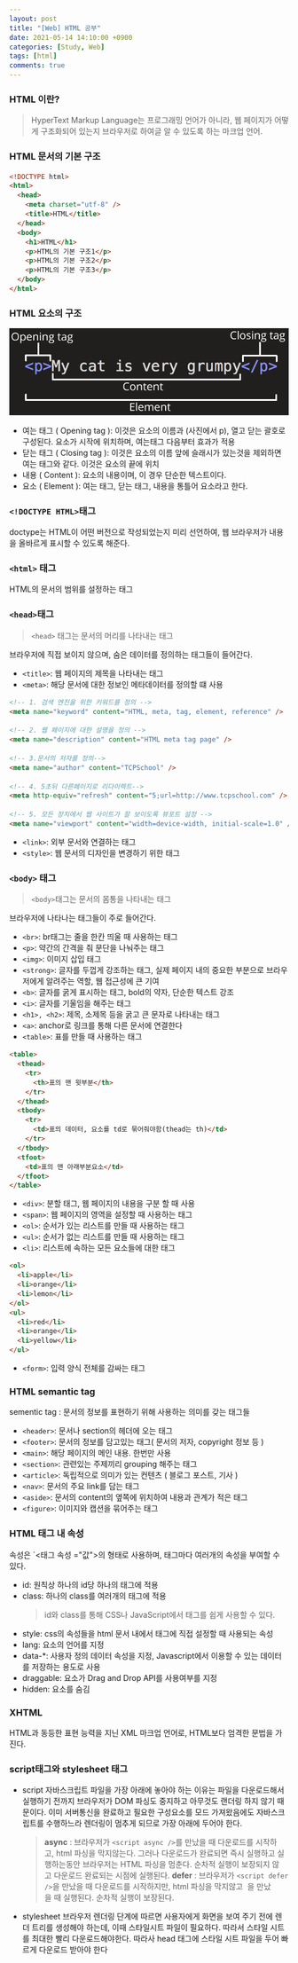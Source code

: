 ```yaml
---
layout: post
title: "[Web] HTML 공부"
date: 2021-05-14 14:10:00 +0900
categories: [Study, Web]
tags: [html]
comments: true
---
```


### HTML 이란?

> HyperText Markup Language는 프로그래밍 언어가 아니라, 웹 페이지가 어떻게 구조화되어 있는지 브라우저로 하여글 알 수 있도록 하는 마크업 언어.

### HTML 문서의 기본 구조

```html
<!DOCTYPE html>
<html>
  <head>
    <meta charset="utf-8" />
    <title>HTML</title>
  </head>
  <body>
    <h1>HTML</h1>
    <p>HTML의 기본 구조1</p>
    <p>HTML의 기본 구조2</p>
    <p>HTML의 기본 구조3</p>
  </body>
</html>
```

### HTML 요소의 구조

![HTML element](/assets/img/posts/2021-05-14-1.png)

- 여는 태그 ( Opening tag ): 이것은 요소의 이름과 (사진에서 p), 열고 닫는 괄호로 구성된다. 요소가 시작에 위치하며, 여는태그 다음부터 효과가 적용
- 닫는 태그 ( Closing tag ): 이것은 요소의 이름 앞에 슬래시가 있는것을 제외하면 여는 태그와 같다. 이것은 요소의 끝에 위치
- 내용 ( Content ): 요소의 내용이며, 이 경우 단순한 텍스트이다.
- 요소 ( Element ): 여는 태그, 닫는 태그, 내용을 통틀어 요소라고 한다.

### `<!DOCTYPE HTML>`태그

doctype는 HTML이 어떤 버전으로 작성되었는지 미리 선언하여, 웹 브라우저가 내용을 올바르게 표시할 수 있도록 해준다.

### `<html>` 태그

HTML의 문서의 범위를 설정하는 태그

### `<head>`태그

> `<head>` 태그는 문서의 머리를 나타내는 태그

브라우저에 직접 보이지 않으며, 숨은 데이터를 정의하는 태그들이 들어간다.

- `<title>`: 웹 페이지의 제목을 나타내는 태그
- `<meta>`: 해당 문서에 대한 정보인 메타데이터를 정의할 떄 사용

```html
<!-- 1. 검색 엔진을 위한 키워드를 정의 -->
<meta name="keyword" content="HTML, meta, tag, element, reference" />

<!-- 2. 웹 페이지에 대한 설명을 정의 -->
<meta name="description" content="HTML meta tag page" />

<!-- 3.문서의 저자를 정의-->
<meta name="author" content="TCPSchool" />

<!-- 4. 5초뒤 다른페이지로 리다이렉트-->
<meta http-equiv="refresh" content="5;url=http://www.tcpschool.com" />

<!-- 5. 모든 장치에서 웹 사이트가 잘 보이도록 뷰포트 설정 -->
<meta name="viewport" content="width=device-width, initial-scale=1.0" />
```

- `<link>`: 외부 문서와 연결하는 태그
- `<style>`: 웹 문서의 디자인을 변경하기 위한 태그

### `<body>` 태그

> `<body>`태그는 문서의 몸통을 나타내는 태그

브라우저에 나타나는 태그들이 주로 들어간다.

- `<br>`: br태그는 줄을 한칸 띄울 때 사용하는 태그
- `<p>`: 약간의 간격을 줘 문단을 나눠주는 태그
- `<img>`: 이미지 삽입 태그
- `<strong>`: 글자를 두껍게 강조하는 태그, 실제 페이지 내의 중요한 부분으로 브라우저에게 알려주는 역할, 웹 접근성에 큰 기여
- `<b>`: 글자를 굵게 표시하는 태그, bold의 약자, 단순한 텍스트 강조
- `<i>`: 글자를 기울임을 해주는 태그
- `<h1>, <h2>`: 제목, 소제목 등을 굵고 큰 문자로 나타내는 태그
- `<a>`: anchor로 링크를 통해 다른 문서에 연결한다
- `<table>`: 표를 만들 때 사용하는 태그

```html
<table>
  <thead>
    <tr>
      <th>표의 맨 윗부분</th>
    </tr>
  </thead>
  <tbody>
    <tr>
      <td>표의 데이터, 요소를 td로 묶어줘야함(thead는 th)</td>
    </tr>
  </tbody>
  <tfoot>
    <td>표의 맨 아래부분요소</td>
  </tfoot>
</table>
```

- `<div>`: 분할 태그, 웹 페이지의 내용을 구분 할 때 사용
- `<span>`: 웹 페이지의 영역을 설정할 때 사용하는 태그
- `<ol>`: 순서가 있는 리스트를 만들 때 사용하는 태그
- `<ul>`: 순서가 없는 리스트를 만들 때 사용하는 태그
- `<li>`: 리스트에 속하는 모든 요소들에 대한 태그

```html
<ol>
  <li>apple</li>
  <li>orange</li>
  <li>lemon</li>
</ol>
<ul>
  <li>red</li>
  <li>orange</li>
  <li>yellow</li>
</ul>
```

- `<form>`: 입력 양식 전체를 감싸는 태그

### HTML semantic tag

sementic tag : 문서의 정보를 표현하기 위해 사용하는 의미를 갖는 태그들

- `<header>`: 문서나 section의 헤더에 오는 태그
- `<footer>`: 문서의 정보를 담고있는 태그( 문서의 저자, copyright 정보 등 )
- `<main>`: 해당 페이지의 메인 내용. 한번만 사용
- `<section>`: 관련있는 주제끼리 grouping 해주는 태그
- `<article>`: 독립적으로 의미가 있는 컨텐츠 ( 블로그 포스트, 기사 )
- `<nav>`: 문서의 주요 link를 담는 태그
- `<aside>`: 문서의 content의 옆쪽에 위치하여 내용과 관계가 적은 태그
- `<figure>`: 이미지와 캡션을 묶어주는 태그

### HTML 태그 내 속성

속성은 `<태그 속성 ="값">의 형태로 사용하며, 태그마다 여러개의 속성을 부여할 수 있다.

- id: 원칙상 하나의 id당 하나의 태그에 적용
- class: 하나의 class를 여러개의 태그에 적용
  > id와 class를 통해 CSS나 JavaScript에서 태그를 쉽게 사용할 수 있다.
- style: css의 속성들을 html 문서 내에서 태그에 직접 설정할 때 사용되는 속성
- lang: 요소의 언어를 지정
- data-\*: 사용자 정의 데이터 속성을 지정, Javascript에서 이용할 수 있는 데이터를 저장하는 용도로 사용
- draggable: 요소가 Drag and Drop API를 사용여부를 지정
- hidden: 요소를 숨김

### XHTML

HTML과 동등한 표현 능력을 지닌 XML 마크업 언어로, HTML보다 엄격한 문법을 가진다.

### script태그와 stylesheet 태그

- script
  자바스크립트 파일을 가장 아래에 놓아야 하는 이유는 파일을 다운로드해서 실행하기 전까지 브라우저가 DOM 파싱도 중지하고 아무것도 랜더링 하지 않기 때문이다. 이미 서버통신을 완료하고 필요한 구성요소를 모드 가져왔음에도 자바스크립트를 수행하느라 렌더링이 멈추게 되므로 가장 아래에 두어야 한다.

  > **async** : 브라우저가 `<script async />`를 만났을 때 다운로드를 시작하고, html 파싱을 막지않는다. 그러나 다운로드가 완료되면 즉시 실행하고 실행하는동안 브라우저는 HTML 파싱을 멈춘다. 순차적 실행이 보장되지 않고 다운로드 완료되는 시점에 실행된다.
  > **defer** : 브라우저가 `<script defer />`을 만났을 때 다운로드를 시작하지만, html 파싱을 막지않고 </html> 을 만났을 때 실행된다. 순차적 실행이 보장된다.

- stylesheet
  브라우저 렌더링 단계에 따르면 사용자에게 화면을 보여 주기 전에 렌더 트리를 생성해야 하는데, 이때 스타일시트 파일이 필요하다. 따라서 스타일 시트를 최대한 빨리 다운로드해야한다. 따라사 head 태그에 스타일 시트 파일을 두어 빠르게 다운로드 받아야 한다
